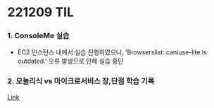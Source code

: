 # 221209 TIL
### 1. ConsoleMe 실습
* EC2 인스턴스 내에서 실습 진행하였으나, 'Browserslist: caniuse-lite is outdated.' 오류 발생으로 인해 실습 중단
### 2. 모놀리식 vs 마이크로서비스 장,단점 학습 기록
[Link](https://www.devops-eljoe.com/6dd09572-6f24-4eed-822e-5569439f4ab1)